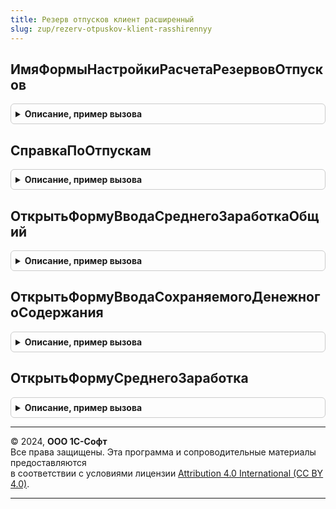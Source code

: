 ```yaml
---
title: Резерв отпусков клиент расширенный
slug: zup/rezerv-otpuskov-klient-rasshirennyy
---
```



## ИмяФормыНастройкиРасчетаРезервовОтпусков
<details style="margin: 1em 0; padding: 0.5em; border: 1px solid #ccc; border-radius: 6px;">

<summary style="font-weight: bold; cursor: pointer;">Описание, пример вызова</summary>

```bsl

Функция ИмяФормыНастройкиРасчетаРезервовОтпусков() Экспорт
```

Пример вызова
```bsl
Результат = РезервОтпусковКлиентРасширенный.ИмяФормыНастройкиРасчетаРезервовОтпусков() 
```
</details>

## СправкаПоОтпускам
<details style="margin: 1em 0; padding: 0.5em; border: 1px solid #ccc; border-radius: 6px;">

<summary style="font-weight: bold; cursor: pointer;">Описание, пример вызова</summary>

```bsl

Процедура СправкаПоОтпускам(Форма, МассивСотрудников) Экспорт
```

Пример вызова
```bsl
РезервОтпусковКлиентРасширенный.СправкаПоОтпускам(Форма, МассивСотрудников) 
```
</details>

## ОткрытьФормуВводаСреднегоЗаработкаОбщий
<details style="margin: 1em 0; padding: 0.5em; border: 1px solid #ccc; border-radius: 6px;">

<summary style="font-weight: bold; cursor: pointer;">Описание, пример вызова</summary>

```bsl

Функция ОткрытьФормуВводаСреднегоЗаработкаОбщий(Форма, Сотрудник, ПериодРасчетаСреднегоЗаработкаНачало, ПериодРасчетаСреднегоЗаработкаОкончание) Экспорт
```

Пример вызова
```bsl
Результат = РезервОтпусковКлиентРасширенный.ОткрытьФормуВводаСреднегоЗаработкаОбщий(Форма, Сотрудник, ПериодРасчетаСреднегоЗаработкаНачало, ПериодРасчетаСреднегоЗаработкаОкончание) 
```
</details>

## ОткрытьФормуВводаСохраняемогоДенежногоСодержания
<details style="margin: 1em 0; padding: 0.5em; border: 1px solid #ccc; border-radius: 6px;">

<summary style="font-weight: bold; cursor: pointer;">Описание, пример вызова</summary>

```bsl

Функция ОткрытьФормуВводаСохраняемогоДенежногоСодержания(Форма, Сотрудник) Экспорт
```

Пример вызова
```bsl
Результат = РезервОтпусковКлиентРасширенный.ОткрытьФормуВводаСохраняемогоДенежногоСодержания(Форма, Сотрудник) 
```
</details>

## ОткрытьФормуСреднегоЗаработка
<details style="margin: 1em 0; padding: 0.5em; border: 1px solid #ccc; border-radius: 6px;">

<summary style="font-weight: bold; cursor: pointer;">Описание, пример вызова</summary>

```bsl

Процедура ОткрытьФормуСреднегоЗаработка(Форма) Экспорт
```

Пример вызова
```bsl
РезервОтпусковКлиентРасширенный.ОткрытьФормуСреднегоЗаработка(Форма) 
```
</details>

---

© 2024, **ООО 1С-Софт**  
Все права защищены. Эта программа и сопроводительные материалы предоставляются  
в соответствии с условиями лицензии [Attribution 4.0 International (CC BY 4.0)](https://creativecommons.org/licenses/by/4.0/legalcode).

---
